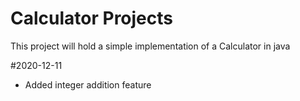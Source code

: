# Calculator Projects

This project will hold a simple implementation of a Calculator in java

#2020-12-11 
* Added integer addition feature
